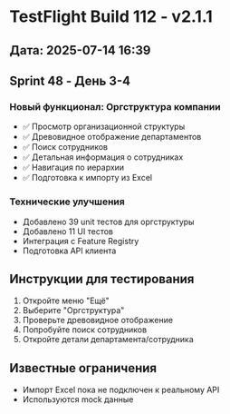 # TestFlight Build 112 - v2.1.1

## Дата: 2025-07-14 16:39

## Sprint 48 - День 3-4
### Новый функционал: Оргструктура компании
- ✅ Просмотр организационной структуры
- ✅ Древовидное отображение департаментов
- ✅ Поиск сотрудников
- ✅ Детальная информация о сотрудниках
- ✅ Навигация по иерархии
- ✅ Подготовка к импорту из Excel

### Технические улучшения
- Добавлено 39 unit тестов для оргструктуры
- Добавлено 11 UI тестов
- Интеграция с Feature Registry
- Подготовка API клиента

## Инструкции для тестирования
1. Откройте меню "Ещё"
2. Выберите "Оргструктура" 
3. Проверьте древовидное отображение
4. Попробуйте поиск сотрудников
5. Откройте детали департамента/сотрудника

## Известные ограничения
- Импорт Excel пока не подключен к реальному API
- Используются mock данные
